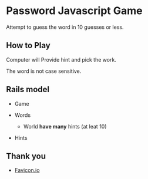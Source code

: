 # Password Javascript Game

Attempt to guess the word in 10 guesses or less.

## How to Play

Computer will Provide hint and pick the work.

The word is not case sensitive.


## Rails model

- Game

- Words
  - World __have many__ hints (at leat 10)

- Hints


## Thank you

 - [Favicon.io](https://favicon.io/favicon-generator/)
